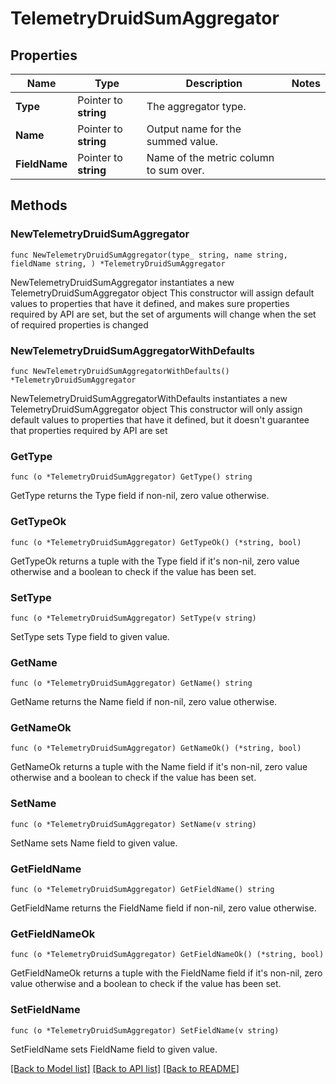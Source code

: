 # TelemetryDruidSumAggregator

## Properties

Name | Type | Description | Notes
------------ | ------------- | ------------- | -------------
**Type** | Pointer to **string** | The aggregator type. | 
**Name** | Pointer to **string** | Output name for the summed value. | 
**FieldName** | Pointer to **string** | Name of the metric column to sum over. | 

## Methods

### NewTelemetryDruidSumAggregator

`func NewTelemetryDruidSumAggregator(type_ string, name string, fieldName string, ) *TelemetryDruidSumAggregator`

NewTelemetryDruidSumAggregator instantiates a new TelemetryDruidSumAggregator object
This constructor will assign default values to properties that have it defined,
and makes sure properties required by API are set, but the set of arguments
will change when the set of required properties is changed

### NewTelemetryDruidSumAggregatorWithDefaults

`func NewTelemetryDruidSumAggregatorWithDefaults() *TelemetryDruidSumAggregator`

NewTelemetryDruidSumAggregatorWithDefaults instantiates a new TelemetryDruidSumAggregator object
This constructor will only assign default values to properties that have it defined,
but it doesn't guarantee that properties required by API are set

### GetType

`func (o *TelemetryDruidSumAggregator) GetType() string`

GetType returns the Type field if non-nil, zero value otherwise.

### GetTypeOk

`func (o *TelemetryDruidSumAggregator) GetTypeOk() (*string, bool)`

GetTypeOk returns a tuple with the Type field if it's non-nil, zero value otherwise
and a boolean to check if the value has been set.

### SetType

`func (o *TelemetryDruidSumAggregator) SetType(v string)`

SetType sets Type field to given value.


### GetName

`func (o *TelemetryDruidSumAggregator) GetName() string`

GetName returns the Name field if non-nil, zero value otherwise.

### GetNameOk

`func (o *TelemetryDruidSumAggregator) GetNameOk() (*string, bool)`

GetNameOk returns a tuple with the Name field if it's non-nil, zero value otherwise
and a boolean to check if the value has been set.

### SetName

`func (o *TelemetryDruidSumAggregator) SetName(v string)`

SetName sets Name field to given value.


### GetFieldName

`func (o *TelemetryDruidSumAggregator) GetFieldName() string`

GetFieldName returns the FieldName field if non-nil, zero value otherwise.

### GetFieldNameOk

`func (o *TelemetryDruidSumAggregator) GetFieldNameOk() (*string, bool)`

GetFieldNameOk returns a tuple with the FieldName field if it's non-nil, zero value otherwise
and a boolean to check if the value has been set.

### SetFieldName

`func (o *TelemetryDruidSumAggregator) SetFieldName(v string)`

SetFieldName sets FieldName field to given value.



[[Back to Model list]](../README.md#documentation-for-models) [[Back to API list]](../README.md#documentation-for-api-endpoints) [[Back to README]](../README.md)


